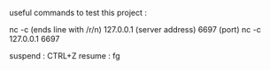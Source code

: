 useful commands to test this project :

nc -c (ends line with /r/n) 127.0.0.1  (server address) 6697 (port)
nc -c 127.0.0.1 6697

suspend : CTRL+Z
resume : fg

